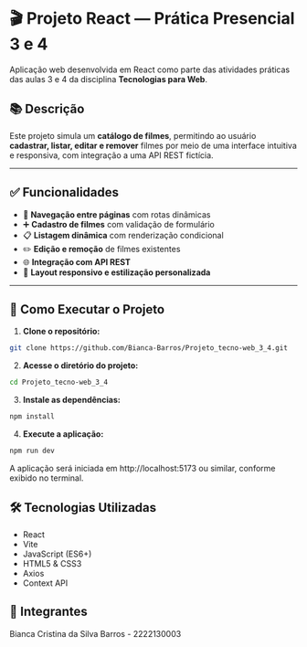 # 🎬 Projeto React — Prática Presencial 3 e 4

Aplicação web desenvolvida em React como parte das atividades práticas das aulas 3 e 4 da disciplina **Tecnologias para Web**.

## 📚 Descrição

Este projeto simula um **catálogo de filmes**, permitindo ao usuário **cadastrar, listar, editar e remover** filmes por meio de uma interface intuitiva e responsiva, com integração a uma API REST fictícia.

---

## ✅ Funcionalidades

- 🔁 **Navegação entre páginas** com rotas dinâmicas  
- ➕ **Cadastro de filmes** com validação de formulário  
- 📋 **Listagem dinâmica** com renderização condicional  
- ✏️ **Edição e remoção** de filmes existentes  
- 🌐 **Integração com API REST**  
- 📱 **Layout responsivo e estilização personalizada**

---

## 🚀 Como Executar o Projeto

1. **Clone o repositório:**

```bash
git clone https://github.com/Bianca-Barros/Projeto_tecno-web_3_4.git
```

2. **Acesse o diretório do projeto:**

```bash
cd Projeto_tecno-web_3_4
```

3. **Instale as dependências:**

```bash
npm install
```

4. **Execute a aplicação:**

```bash
npm run dev
```

A aplicação será iniciada em http://localhost:5173 ou similar, conforme exibido no terminal.

## 🛠️ Tecnologias Utilizadas

- React
- Vite
- JavaScript (ES6+)
- HTML5 & CSS3
- Axios
- Context API

## 👥 Integrantes

Bianca Cristina da Silva Barros - 2222130003
